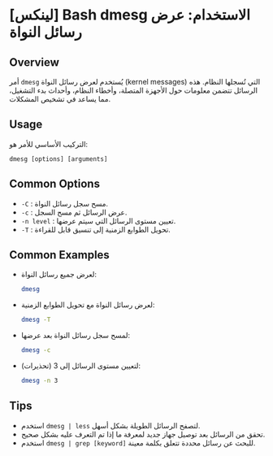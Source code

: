 # [لينكس] Bash dmesg الاستخدام: عرض رسائل النواة

## Overview
أمر `dmesg` يُستخدم لعرض رسائل النواة (kernel messages) التي تُسجلها النظام. هذه الرسائل تتضمن معلومات حول الأجهزة المتصلة، وأخطاء النظام، وأحداث بدء التشغيل، مما يساعد في تشخيص المشكلات.

## Usage
التركيب الأساسي للأمر هو:
```
dmesg [options] [arguments]
```

## Common Options
- `-C` : مسح سجل رسائل النواة.
- `-c` : عرض الرسائل ثم مسح السجل.
- `-n level` : تعيين مستوى الرسائل التي سيتم عرضها.
- `-T` : تحويل الطوابع الزمنية إلى تنسيق قابل للقراءة.

## Common Examples
- لعرض جميع رسائل النواة:
  ```bash
  dmesg
  ```

- لعرض رسائل النواة مع تحويل الطوابع الزمنية:
  ```bash
  dmesg -T
  ```

- لمسح سجل رسائل النواة بعد عرضها:
  ```bash
  dmesg -c
  ```

- لتعيين مستوى الرسائل إلى 3 (تحذيرات):
  ```bash
  dmesg -n 3
  ```

## Tips
- استخدم `dmesg | less` لتصفح الرسائل الطويلة بشكل أسهل.
- تحقق من الرسائل بعد توصيل جهاز جديد لمعرفة ما إذا تم التعرف عليه بشكل صحيح.
- استخدم `dmesg | grep [keyword]` للبحث عن رسائل محددة تتعلق بكلمة معينة.